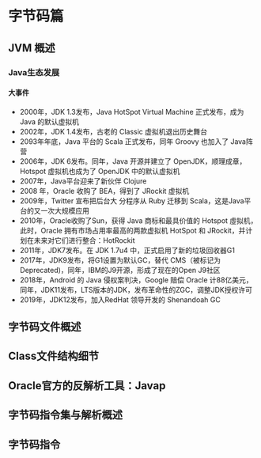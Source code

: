 # 字节码篇

## JVM 概述

### Java生态发展

#### 大事件

- 2000年，JDK 1.3发布，Java HotSpot Virtual Machine 正式发布，成为 Java 的默认虚拟机
- 2002年，JDK 1.4发布，古老的 Classic 虚拟机退出历史舞台
- 2093年年底，Java 平台的 Scala 正式发布，同年 Groovy 也加入了 Java阵营
- 2006年，JDK 6发布。同年，Java 开源并建立了 OpenJDK，顺理成章，Hotspot 虚拟机也成为了 OpenJDK 中的默认虚拟机
- 2007年，Java平台迎来了新伙伴 Clojure
- 2008 年，Oracle 收购了 BEA，得到了 JRockit 虚拟机
- 2009年，Twitter 宣布把后台大 分程序从 Ruby 迁移到 Scala，这是Java平台的又一次大规模应用
- 2010年，Oracle收购了Sun，获得 Java 商标和最具价值的 Hotspot 虛拟机，此时，Oracle 拥有市场占用率最高的两款虚拟机 HotSpot 和 JRockit，并计划在未来对它们进行整合：HotRockit
- 2011年，JDK7发布。在 JDK 1.7u4 中，正式启用了新的垃圾回收器G1
- 2017年，JDK9发布，将G1设置为默认GC，替代 CMS（被标记为Deprecated)，同年，IBM的J9开源，形成了现在的Open J9社区
- 2018年，Android 的 Java 侵权案判决，Google 赔偿 Oracle 计88亿美元，同年，JDK11发布，LTS版本的JDK，发布革命性的ZGC，调整JDK授权许可
- 2019年，JDK12发布，加入RedHat 领导开发的 Shenandoah GC

## 字节码文件概述

## Class文件结构细节

## Oracle官方的反解析工具：Javap

## 字节码指令集与解析概述

## 字节码指令